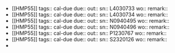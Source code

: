 - [[HMP55]] 
  tags:: cal-due
  due::
  out::
  sn:: L4030733
  wo:: 
  remark::
- [[HMP55]] 
  tags:: cal-due
  due::
  out::
  sn:: L4030734
  wo:: 
  remark::
- [[HMP55]] 
  tags:: cal-due
  due::
  out::
  sn:: N0940495
  wo:: 
  remark::
- [[HMP55]] 
  tags:: cal-due
  due::
  out::
  sn:: N0940496
  wo:: 
  remark::
- [[HMP55]] 
  tags:: cal-due
  due::
  out::
  sn:: P1230767
  wo:: 
  remark::
- [[HMP55]] 
  tags:: cal-due
  due::
  out::
  sn:: S2320126
  wo:: 
  remark::
-